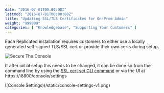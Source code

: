 ```yaml
---
date: "2016-07-01T00:00:00Z"
lastmod: "2016-07-01T00:00:00Z"
title: "Updating SSL/TLS Certificates for On-Prem Admin"
weight: "999999"
categories: [ "Knowledgebase", "Supporting Your Customers" ]
---
```


Each Replicated installation requires customers to either use a locally generated 
self-signed TLS/SSL cert or provide their own certs during setup.

![Secure The Console](/static/secure-the-console.png)

If after initial setup this needs to be changed, it can be done so from the command 
line by using the 
[SSL cert set CLI command](/reference/replicated-cli/#certificate-configuration-via-cli) 
or via the UI at https://:8800/console/settings

![Console Settings)(/static/console-settings-v1.png)

